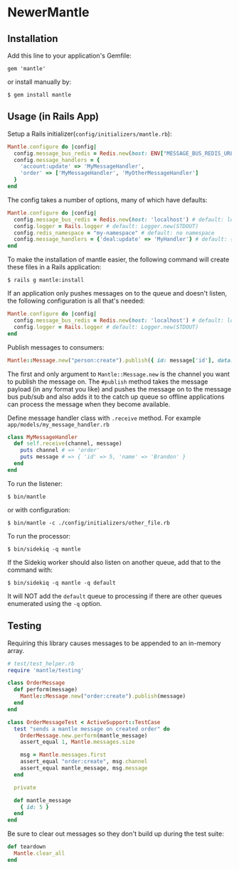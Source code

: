 # NewerMantle

## Installation

Add this line to your application's Gemfile:

    gem 'mantle'

or install manually by:

    $ gem install mantle


## Usage (in Rails App)

Setup a Rails initializer(`config/initializers/mantle.rb`):


```Ruby
Mantle.configure do |config|
  config.message_bus_redis = Redis.new(host: ENV["MESSAGE_BUS_REDIS_URL"] || 'localhost')
  config.message_handlers = {
    'account:update' => 'MyMessageHandler',
    'order' => ['MyMessageHandler', 'MyOtherMessageHandler']
  }
end
```

The config takes a number of options, many of which have defaults:

```Ruby
Mantle.configure do |config|
  config.message_bus_redis = Redis.new(host: 'localhost') # default: localhost
  config.logger = Rails.logger # default: Logger.new(STDOUT)
  config.redis_namespace = "my-namespace" # default: no namespace
  config.message_handlers = {'deal:update' => 'MyHandler'} # default: {}
end
```

To make the installation of mantle easier, the following command will create
these files in a Rails application:

```
$ rails g mantle:install
```

If an application only pushes messages on to the queue and doesn't listen, the
following configuration is all that's needed:

```Ruby
Mantle.configure do |config|
  config.message_bus_redis = Redis.new(host: 'localhost') # default: localhost
  config.logger = Rails.logger # default: Logger.new(STDOUT)
end
```


Publish messages to consumers:

```Ruby
Mantle::Message.new("person:create").publish({ id: message['id'], data: message['data'] })
```

The first and only argument to `Mantle::Message.new` is the channel you want to publish the
message on. The `#publish` method takes the message payload (in any format you like)
and pushes the message on to the message bus pub/sub and also adds it to the
catch up queue so offline applications can process the message when they become available.

Define message handler class with `.receive` method. For example `app/models/my_message_handler.rb`

```Ruby
class MyMessageHandler
  def self.receive(channel, message)
    puts channel # => 'order'
    puts message # => { 'id' => 5, 'name' => 'Brandon' }
  end
end
```

To run the listener:

```
$ bin/mantle
```

or with configuration:

```
$ bin/mantle -c ./config/initializers/other_file.rb
```

To run the processor:

```
$ bin/sidekiq -q mantle
```

If the Sidekiq worker should also listen on another queue, add that to the
command with:

```
$ bin/sidekiq -q mantle -q default
```

It will NOT add the `default` queue to processing if there are other queues
enumerated using the `-q` option.

## Testing

Requiring this library causes messages to be appended to an in-memory array.

```Ruby
# test/test_helper.rb
require 'mantle/testing'
```

```Ruby
class OrderMessage
  def perform(message)
    Mantle::Message.new("order:create").publish(message)
  end
end
```

```Ruby
class OrderMessageTest < ActiveSupport::TestCase
  test "sends a mantle message on created order" do
    OrderMessage.new.perform(mantle_message)
    assert_equal 1, Mantle.messages.size

    msg = Mantle.messages.first
    assert_equal "order:create", msg.channel
    assert_equal mantle_message, msg.message
  end

  private

  def mantle_message
    { id: 5 }
  end
end
```

Be sure to clear out messages so they don't build up during the test suite:

```Ruby
def teardown
  Mantle.clear_all
end
```
